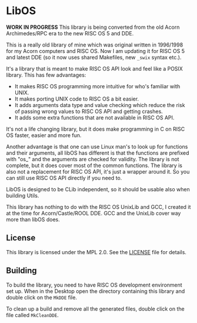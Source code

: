 # LibOS

**WORK IN PROGRESS** This library is being converted from the old Acorn Archimedes/RPC era to the new RISC OS 5 and DDE.

This is a really old library of mine which was original written in 1996/1998 for my Acorn computers and RISC OS. Now I am updating it for RISC OS 5 and latest DDE (so it now uses shared Makefiles, new `_swix` syntax etc.).

It's a library that is meant to make RISC OS API look and feel like a POSIX library. This has few advantages:

- It makes RISC OS programming more intuitive for who's familiar with UNIX.
- It makes porting UNIX code to RISC OS a bit easier.
- It adds arguments data type and value checking which reduce the risk of passing wrong values to RISC OS API and getting crashes.
- It adds some extra functions that are not available in RISC OS API.

It's not a life changing library, but it does make programming in C on RISC OS faster, easier and more fun.

Another advantage is that one can use Linux man's to look up for functions and their arguments, all libOS has different is that the functions are prefixed with "os_" and the arguments are checked for validity. The library is not complete, but it does cover most of the common functions. The library is also not a replacement for RISC OS API, it's just a wrapper around it. So you can still use RISC OS API directly if you need to.

LibOS is designed to be CLib independent, so it should be usable also when building Utils.

This library has nothing to do with the RISC OS UnixLib and GCC, I created it at the time for Acorn/Castle/ROOL DDE. GCC and the UnixLib cover way more than libOS does.

## License

This library is licensed under the MPL 2.0. See the [LICENSE](LICENSE) file for details.

## Building

To build the library, you need to have RISC OS development environment set up. When in the Desktop open the directory containing this library and double click on the `MkDDE` file.

To clean up a build and remove all the generated files, double click on the file called `MkCleanDDE`.
